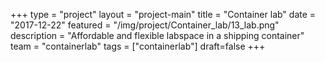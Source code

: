 +++
type = "project"
layout = "project-main"
title = "Container lab"
date = "2017-12-22"
featured = "/img/project/Container_lab/13_lab.png"
description = "Affordable and flexible labspace in a shipping container"
team = "containerlab"
tags = ["containerlab"]
draft=false
+++
